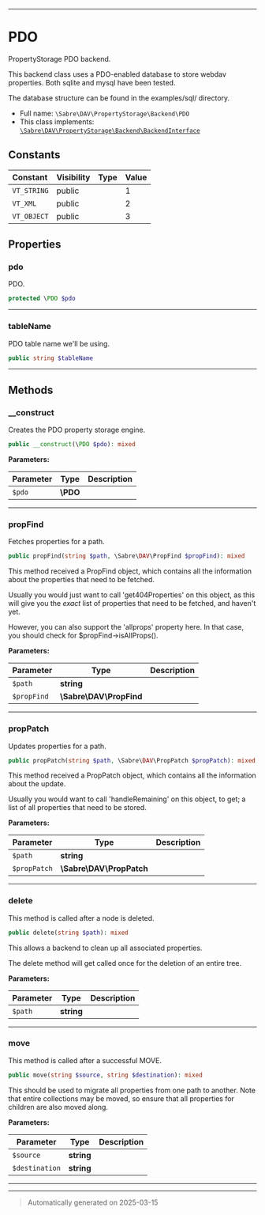 ***

# PDO

PropertyStorage PDO backend.

This backend class uses a PDO-enabled database to store webdav properties.
Both sqlite and mysql have been tested.

The database structure can be found in the examples/sql/ directory.

* Full name: `\Sabre\DAV\PropertyStorage\Backend\PDO`
* This class implements:
[`\Sabre\DAV\PropertyStorage\Backend\BackendInterface`](./BackendInterface.md)


## Constants

| Constant | Visibility | Type | Value |
|:---------|:-----------|:-----|:------|
|`VT_STRING`|public| |1|
|`VT_XML`|public| |2|
|`VT_OBJECT`|public| |3|

## Properties


### pdo

PDO.

```php
protected \PDO $pdo
```






***

### tableName

PDO table name we'll be using.

```php
public string $tableName
```






***

## Methods


### __construct

Creates the PDO property storage engine.

```php
public __construct(\PDO $pdo): mixed
```








**Parameters:**

| Parameter | Type | Description |
|-----------|------|-------------|
| `$pdo` | **\PDO** |  |





***

### propFind

Fetches properties for a path.

```php
public propFind(string $path, \Sabre\DAV\PropFind $propFind): mixed
```

This method received a PropFind object, which contains all the
information about the properties that need to be fetched.

Usually you would just want to call 'get404Properties' on this object,
as this will give you the _exact_ list of properties that need to be
fetched, and haven't yet.

However, you can also support the 'allprops' property here. In that
case, you should check for $propFind->isAllProps().






**Parameters:**

| Parameter | Type | Description |
|-----------|------|-------------|
| `$path` | **string** |  |
| `$propFind` | **\Sabre\DAV\PropFind** |  |





***

### propPatch

Updates properties for a path.

```php
public propPatch(string $path, \Sabre\DAV\PropPatch $propPatch): mixed
```

This method received a PropPatch object, which contains all the
information about the update.

Usually you would want to call 'handleRemaining' on this object, to get;
a list of all properties that need to be stored.






**Parameters:**

| Parameter | Type | Description |
|-----------|------|-------------|
| `$path` | **string** |  |
| `$propPatch` | **\Sabre\DAV\PropPatch** |  |





***

### delete

This method is called after a node is deleted.

```php
public delete(string $path): mixed
```

This allows a backend to clean up all associated properties.

The delete method will get called once for the deletion of an entire
tree.






**Parameters:**

| Parameter | Type | Description |
|-----------|------|-------------|
| `$path` | **string** |  |





***

### move

This method is called after a successful MOVE.

```php
public move(string $source, string $destination): mixed
```

This should be used to migrate all properties from one path to another.
Note that entire collections may be moved, so ensure that all properties
for children are also moved along.






**Parameters:**

| Parameter | Type | Description |
|-----------|------|-------------|
| `$source` | **string** |  |
| `$destination` | **string** |  |





***


***
> Automatically generated on 2025-03-15
